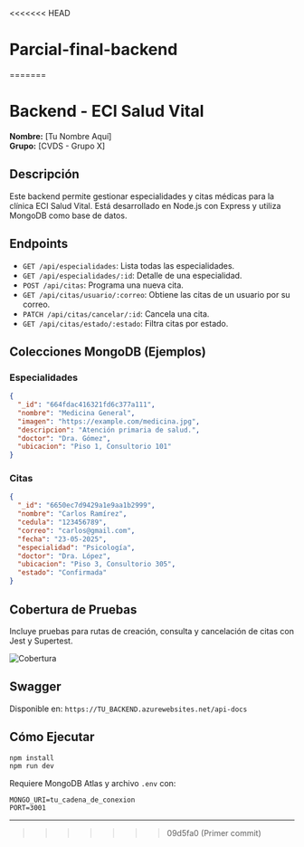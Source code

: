 <<<<<<< HEAD
# Parcial-final-backend
=======
# Backend - ECI Salud Vital

**Nombre:** [Tu Nombre Aquí]  
**Grupo:** [CVDS - Grupo X]

## Descripción

Este backend permite gestionar especialidades y citas médicas para la clínica ECI Salud Vital. Está desarrollado en Node.js con Express y utiliza MongoDB como base de datos.

## Endpoints

- `GET /api/especialidades`: Lista todas las especialidades.
- `GET /api/especialidades/:id`: Detalle de una especialidad.
- `POST /api/citas`: Programa una nueva cita.
- `GET /api/citas/usuario/:correo`: Obtiene las citas de un usuario por su correo.
- `PATCH /api/citas/cancelar/:id`: Cancela una cita.
- `GET /api/citas/estado/:estado`: Filtra citas por estado.

## Colecciones MongoDB (Ejemplos)

### Especialidades
```json
{
  "_id": "664fdac416321fd6c377a111",
  "nombre": "Medicina General",
  "imagen": "https://example.com/medicina.jpg",
  "descripcion": "Atención primaria de salud.",
  "doctor": "Dra. Gómez",
  "ubicacion": "Piso 1, Consultorio 101"
}
```

### Citas
```json
{
  "_id": "6650ec7d9429a1e9aa1b2999",
  "nombre": "Carlos Ramírez",
  "cedula": "123456789",
  "correo": "carlos@gmail.com",
  "fecha": "23-05-2025",
  "especialidad": "Psicología",
  "doctor": "Dra. López",
  "ubicacion": "Piso 3, Consultorio 305",
  "estado": "Confirmada"
}
```

## Cobertura de Pruebas

Incluye pruebas para rutas de creación, consulta y cancelación de citas con Jest y Supertest.

![Cobertura](./tests/cobertura.png)

## Swagger

Disponible en: `https://TU_BACKEND.azurewebsites.net/api-docs`

## Cómo Ejecutar

```bash
npm install
npm run dev
```

Requiere MongoDB Atlas y archivo `.env` con:
```
MONGO_URI=tu_cadena_de_conexion
PORT=3001
```

---
>>>>>>> 09d5fa0 (Primer commit)
